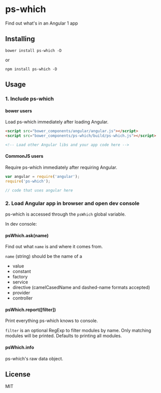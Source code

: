 # ps-which

Find out what's in an Angular 1 app

## Installing

`bower install ps-which -D`

or

`npm install ps-which -D`

## Usage

### 1. Include ps-which

#### bower users

Load ps-which immediately after loading Angular.

```html
<script src="bower_components/angular/angular.js"></script>
<script src="bower_components/ps-which/build/ps-which.js"></script>

<!-- Load other Angular libs and your app code here -->
```

#### CommonJS users

Require ps-which immediately after requiring Angular.

```js
var angular = require('angular');
require('ps-which');

// code that uses angular here
```

### 2. Load Angular app in browser and open dev console

ps-which is accessed through the `psWhich` global variable.

In dev console:

#### psWhich.ask(name)

Find out what `name` is and where it comes from.

`name` (string) should be the name of a

- value
- constant
- factory
- service
- directive (camelCasedName and dashed-name formats accepted)
- provider
- controller

#### psWhich.report([filter])

Print everything ps-which knows to console.

`filter` is an optional RegExp to filter modules by name. Only matching modules will be printed. Defaults to printing all modules.

#### psWhich.info

ps-which's raw data object.

## License

MIT